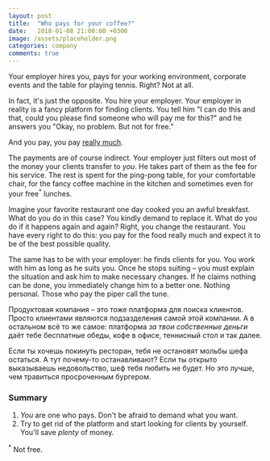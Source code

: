 ```yaml
---
layout: post
title:  "Who pays for your coffee?"
date:   2018-01-08 21:00:00 +0300
image: /assets/placeholder.png
categories: company
comments: true
---
```


Your employer hires you, pays for your working environment, corporate events and the table for playing tennis. Right? Not at all.

In fact, it's just the opposite. You hire your employer. Your employer in reality is a fancy platform for finding clients. You tell him "I can do this and that, could you please find someone who will pay me for this?" and he answers you "Okay, no problem. But not for free."

And you pay, you pay [really much](http://TODO-proof-link).

The payments are of course indirect. Your employer just filters out most of the money your clients transfer to _you_. He takes part of them as the fee for his service. The rest is spent for the ping-pong table, for your comfortable chair, for the fancy coffee machine in the kitchen and sometimes even for your free<sup>*</sup> lunches.

Imagine your favorite restaurant one day cooked you an awful breakfast. What do you do in this case? You kindly demand to replace it. What do you do if it happens again and again?  Right, you change the restaurant. You have every right to do this: you pay for the food really much and expect it to be of the best possible quality.

The same has to be with your employer: he finds clients for you. You work with him as long as he suits you. Once he stops suiting – you must explain the situation and ask him to make necessary changes. If he claims nothing can be done, you immediately change him to a better one. Nothing personal. Those who pay the piper call the tune.

Продуктовая компания – это тоже платформа для поиска клиентов. Просто клиентами являются подзазделения самой этой компании. А в остальном всё то же самое: платформа _за твои собственные деньги_ даёт тебе бесплатные обеды, кофе в офисе, теннисный стол и так далее.

Если ты хочешь покинуть ресторан, тебя не остановят мольбы шефа остаться. А тут почему-то останавливают?
Если ты открыто выказываешь недовольство, шеф тебя любить не будет. Но это лучше, чем травиться просроченным бургером.

### Summary

1. _You_ are one who pays. Don't be afraid to demand what you want.
2. Try to get rid of the platform and start looking for clients by yourself. You'll save _plenty_ of money.

<sup>*</sup> Not free.